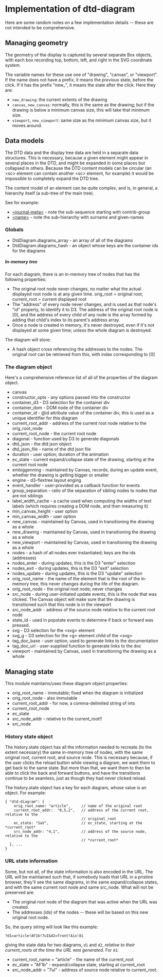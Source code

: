 # Implementation of dtd-diagram

Here are some random notes on a few implementation details -- these are not
intended to be comprehensive.


## Managing geometry

The geometry of the display is captured by several separate Box objects, 
with each box recording top, bottom, left, and right in the SVG
coordinate system.

The variable names for these use one of "drawing", "canvas", or "viewport".
If the name does not have a prefix, it means the *previous*
state, before the click. If it has the prefix "new_", it means the
state after the click. Here they are:

- `new_drawing`: the current extents of the drawing
- `canvas`, `new_canvas`: normally, this is the same as the drawing; but if the 
  drawing is below a minimum canvas size, this will take that minimum size.
- `viewport`, `new_viewport`: same size as the minimum canvas size, but it moves 
  around.


## Data models

The DTD data and the display tree data are held in a separate data structures. 
This is necessary, because a given element might appear in several places in the
DTD, and might be expanded in some places but collapsed in others. Because the
DTD content models can be circular (an \<sc> element can contain another \<sc>
element, for example) it would be impossible to completely expand the DTD tree.

The content model of an element can be quite complex, and is, in general, 
a hierarchy itself (a sub-tree of the main tree).

See for example:

* [&lt;journal-meta>](http://jatspan.org/niso/publishing-1.1d3/#p=nfd-journal-meta) -
  note the sub-sequence starting with contrib-group
* [&lt;name>](http://jatspan.org/niso/publishing-1.1d3/#p=nfd-name) - note
  the sub-hierarchy with surname and given-names

### Globals

* DtdDiagram.diagrams_array - an array of all of the diagrams
* DtdDiagram.diagrams_hash - an object whose keys are the container ids for the
  diagrams

##### In-memory tree

For each diagram, there is an in-memory tree of nodes that has the following
properties:

* The original root node never changes, no matter what the actual displayed 
  root node is at any given time. orig_root = original root; current_root =
  current displayed root
* The "address" of every node never changes, and is used as that node's "id"
  property, to identify it to D3. The address of the original root
  node is [0], and the address of every child of any node is the array formed
  by adding that child's index to its parent's address array.
* Once a node is created in memory, it's never destroyed, even if it's not
  displayed at some given time; unless the whole diagram is destroyed.

The diagram will store:

* A hash object cross referencing the addresses to the nodes. The original
  root can be retrieved from this, with index corresponding to [0]


### The diagram object

Here's a comprehensive reference list of all of the properties of the
diagram object.

* canvas
* constructor_opts - any options passed into the constructor
* container_d3 - D3 selection for the container div
* container_dom - DOM node of the container div
* container_id - @id attribute value of the container div, this is used as a
  unique identifier for this diagram
* current_root_addr - address of the current root node relative to the orig_root_node
* current_root_node - the current root node
* diagonal - function used by D3 to generate diagonals
* dtd_json - the dtd json object
* dtd_json_file - name of the dtd json file
* duration - user option; duration of the animation
* ec_state - current expand/collapse state of the drawing, starting at the current
  root node
* embiggenning - maintained by Canvas, records, during an update event, whether the
  drawing is getting bigger or smaller
* engine - d3-flextree layout enging
* event_handler - user-provided as a callback function for events
* group_separation - ratio of the separation of sibling nodes to nodes that are not
  siblings
* label_width_cache - a cache used when computing the widths of text labels (which
  requires creating a DOM node, and then measuring it)
* min_canvas_height - user option
* min_canvas_width - user option
* new_canvas - maintained by Canvas, used in transitioning the drawing as a whole
* new_drawing - maintained by Canvas, used in transitioning the drawing as a whole
* new_viewport - maintained by Canvas, used in transitioning the drawing as a whole
* nodes - a hash of all nodes ever instantiated; keys are the ids (addresses)
* nodes_enter - during updates, this is the D3 "enter" selection
* nodes_exit - during updates, this is the D3 "exit" selection
* nodes_update - during updates, this is the D3 "update" selection
* orig_root_name - the name of the element that is the root of the in-memory tree;
  this never changes during the life of the diagram.
* orig_root_node - the original root node; never changes
* src_node - during user-initiated update events, this is the node that was clicked.
  The Canvas object will make sure that the drawing is transitioned such that this
  node is in the viewport
* src_node_addr - address of the source node relative to the current root node
* state_id - used in popstate events to determine if back or forward was pressed.
* svg - D3 selection for the \<svg> element
* svg_g - D3 selection for the \<g> element child of the \<svg>
* tag_doc_base - user option, used to generate links to the documentation
* tag_doc_url - user-supplied function to generate links to the doc
* viewport - maintained by Canvas, used in transitioning the drawing as a whole


## Managing state

This module maintains/uses these diagram object properties:

* orig_root_name - immutable; fixed when the diagram is initialized
* orig_root_node - also immutable
* current_root_addr - for now, a comma-delimited string of ints
* current_root_node
* ec_state
* src_node_addr - relative to the current_root!!
* src_node

### History state object

The history.state object has all the information needed to recreate (to the
extent necessary) the same in-memory tree of nodes, with the same original
root, current root, and source node. This is necessary because, if the user
clicks the reload button while viewing a diagram, we want them to get back
to the same state. But more than that, we want them to then be able to click
the back and forward buttons, and have the transitions continue to be seamless,
just as though they had never clicked reload.

The history.state object has a key for each diagram, whose value is an object.
For example:

```
{ "dtd-diagram": {
    orig_root_name: "article",     // name of the original root
    current_root_addr:  "0,5,2",   // address of the current root, relative to the 
                                   // original_root
    ec_state: "SaV",               // ec_state, starting at the *current_root*
    src_node_addr: "4,1",          // address of the source node, relative to the 
                                   // *current_root*
  }, ...
}
```

### URL state information

Some, but not all, of the state information is also encoded in the URL.
The URL will be maintained such that, if somebody loads that URL in a pristine
browser, they'll see the same diagrams, in the same expand/collapse states, and
with the same current root node and same src_node. What will not be preserved
are:

* The original root node of the diagram that was active when the URL was
  created.
* The addresses (ids) of the nodes -- these will be based on this new original 
  root node.

So, the query string will look like this example:

    ?d1=article!AF1b!7uI&d2=front!Aix!8i

giving the state data for two diagrams, `d1` and `d2`, *relative to their
current_roots at the time the URL was generated*. For `d1`:

* current_root_name = "article" - the name of the current_root
* ec_state = "AF1b" - expand/collapse state, starting at current_root
* src_node_addr = "7uI" - address of source node relative to current_root.
